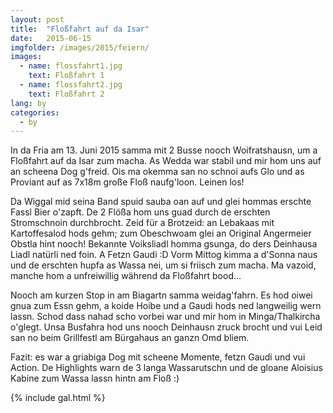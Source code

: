 ```yaml
---
layout: post
title:  "Floßfahrt auf da Isar"
date:   2015-06-15
imgfolder: /images/2015/feiern/
images:
  - name: flossfahrt1.jpg
    text: Floßfahrt 1
  - name: flossfahrt2.jpg
    text: Floßfahrt 2
lang: by
categories:
  - by
---
```


In da Fria am 13. Juni 2015 samma mit 2 Busse nooch Woifratshausn, um a Floßfahrt auf da Isar zum macha. As Wedda war stabil und mir hom uns auf an scheena Dog g'freid. Ois ma okemma san no schnoi aufs Glo und as Proviant auf as 7x18m große Floß naufg'loon. Leinen los!

Da Wiggal mid seina Band spuid sauba oan auf und glei hommas erschte Fassl Bier o'zapft. De 2 Flößa hom uns guad durch de erschten Stromschnoin durchbrocht. Zeid für a Brotzeid: an Lebakaas mit Kartoffesalod hods gehm; zum Obeschwoam glei an Original Angermeier Obstla hint nooch! Bekannte Voiksliadl homma gsunga, do ders Deinhausa Liadl natürli ned foin. A Fetzn Gaudi :D Vorm Mittog kimma a d'Sonna naus und de erschten hupfa as Wassa nei, um si friisch zum macha. Ma vazoid, manche hom a unfreiwillig während da Floßfahrt bood...

Nooch am kurzen Stop in am Biagartn samma weidag'fahrn. Es hod oiwei gnua zum Essn gehm, a koide Hoibe und a Gaudi hods ned langweilig wern lassn. Schod dass nahad scho vorbei war und mir hom in Minga/Thalkircha o'glegt. Unsa Busfahra hod uns nooch Deinhausn zruck brocht und vui Leid san no beim Grillfestl am Bürgahaus an ganzn Omd bliem.

Fazit: es war a griabiga Dog mit scheene Momente, fetzn Gaudi und vui Action. De Highlights warn de 3 langa Wassarutschn und de gloane Aloisius Kabine zum Wassa lassn hintn am Floß :)

{% include gal.html %}

